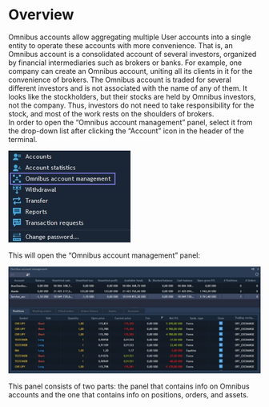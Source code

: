 # Overview

Omnibus accounts allow aggregating multiple User accounts into a single entity to operate these accounts with more convenience. That is, an Omnibus account is a consolidated account of several investors, organized by financial intermediaries such as brokers or banks. For example, one company can create an Omnibus account, uniting all its clients in it for the convenience of brokers. The Omnibus account is traded for several different investors and is not associated with the name of any of them. It looks like the stockholders, but their stocks are held by Omnibus investors, not the company. Thus, investors do not need to take responsibility for the stock, and most of the work rests on the shoulders of brokers.  
In order to open the “Omnibus account management” panel, select it from the drop-down list after clicking the “Account” icon in the header of the terminal.

![](../../../.gitbook/assets/screenshot_1.jpg)

This will open the “Omnibus account management” panel:

![](../../../.gitbook/assets/screenshot_2.jpg)

This panel consists of two parts: the panel that contains info on Omnibus accounts and the one that contains info on positions, orders, and assets.

